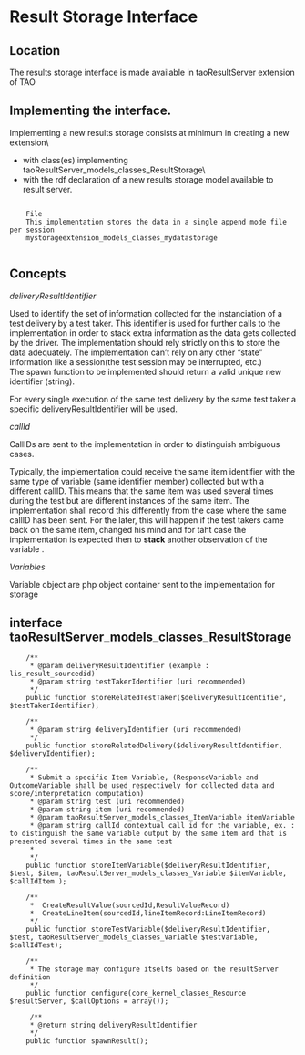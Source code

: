 Result Storage Interface
========================

Location
--------

The results storage interface is made available in taoResultServer extension of TAO

Implementing the interface.
---------------------------

Implementing a new results storage consists at minimum in creating a new extension\
- with class(es) implementing taoResultServer\_models\_classes\_ResultStorage\
- with the rdf declaration of a new results storage model available to result server.

``` {code="xml"}

    File
    This implementation stores the data in a single append mode file per session
    mystorageextension_models_classes_mydatastorage
    

```

Concepts
--------

*deliveryResultIdentifier*

Used to identify the set of information collected for the instanciation of a test delivery by a test taker. This identifier is used for further calls to the implementation in order to stack extra information as the data gets collected by the driver. The implementation should rely strictly on this to store the data adequately. The implementation can’t rely on any other “state” information like a session(the test session may be interrupted, etc.)\
The spawn function to be implemented should return a valid unique new identifier (string).

For every single execution of the same test delivery by the same test taker a specific deliveryResultIdentifier will be used.

*callId*

CallIDs are sent to the implementation in order to distinguish ambiguous cases.

Typically, the implementation could receive the same item identifier with the same type of variable (same identifier member) collected but with a different callID. This means that the same item was used several times during the test but are different instances of the same item. The implementation shall record this differently from the case where the same callID has been sent. For the later, this will happen if the test takers came back on the same item, changed his mind and for taht case the implementation is expected then to **stack** another observation of the variable .

*Variables*

Variable object are php object container sent to the implementation for storage

interface taoResultServer\_models\_classes\_ResultStorage
---------------------------------------------------------

        /**
         * @param deliveryResultIdentifier (example : lis_result_sourcedid)
         * @param string testTakerIdentifier (uri recommended)
         */
        public function storeRelatedTestTaker($deliveryResultIdentifier, $testTakerIdentifier);

        /**
         * @param string deliveryIdentifier (uri recommended)
         */
        public function storeRelatedDelivery($deliveryResultIdentifier, $deliveryIdentifier);

        /**
         * Submit a specific Item Variable, (ResponseVariable and OutcomeVariable shall be used respectively for collected data and score/interpretation computation)
         * @param string test (uri recommended)
         * @param string item (uri recommended)
         * @param taoResultServer_models_classes_ItemVariable itemVariable
         * @param string callId contextual call id for the variable, ex. :  to distinguish the same variable output by the same item and that is presented several times in the same test
         * 
         */
        public function storeItemVariable($deliveryResultIdentifier, $test, $item, taoResultServer_models_classes_Variable $itemVariable, $callIdItem );

        /**
         *  CreateResultValue(sourcedId,ResultValueRecord)
         *  CreateLineItem(sourcedId,lineItemRecord:LineItemRecord)
         */
        public function storeTestVariable($deliveryResultIdentifier, $test, taoResultServer_models_classes_Variable $testVariable, $callIdTest);

        /**
         * The storage may configure itselfs based on the resultServer definition
         */
        public function configure(core_kernel_classes_Resource $resultServer, $callOptions = array());

         /**
         * @return string deliveryResultIdentifier
         */
        public function spawnResult();
